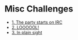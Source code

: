 # Misc Challenges

- [1. The party starts on IRC](1.%20The%20party%20starts%20on%20IRC)
- [2. LOOOOOL!](2.%20LOOOOOL!)
- [3. In plain sight](3.%20In%20plain%20sight)
